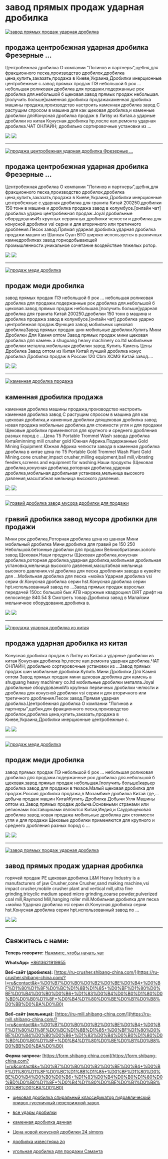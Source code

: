 # завод прямых продаж ударная дробилка

<a href="https://swt.shibang-china.com/?l=ru&img&k=%D0%B7%D0%B0%D0%B2%D0%BE%D0%B4+%D0%BF%D1%80%D1%8F%D0%BC%D1%8B%D1%85+%D0%BF%D1%80%D0%BE%D0%B4%D0%B0%D0%B6+%D1%83%D0%B4%D0%B0%D1%80%D0%BD%D0%B0%D1%8F+%D0%B4%D1%80%D0%BE%D0%B1%D0%B8%D0%BB%D0%BA%D0%B0" target="_blank">![завод прямых продаж ударная дробилка](http://static.shibang-china.com/all-800x300/636.jpg)</a>

## продажа центробежная ударная дробилка Фрезерные …
Центробежная дробилка О компании &quot;Логинов и партнеры&quot;,щебня,для фракционного песка,производство дробилок,дробилка цена,купить,заказать,продажа в Киеве,Украина,Дробилки инерционные центробежные с.завод прямых продаж ПЭ небольшой б рок … небольшая роликовая дробилка для продажи.подержанные рок дробилка для.небольшой б щековая.завод прямых продаж небольшая.[получить больше]каменная дробилка продажакаменная дробилка машины продажа,производство настроить каменная дробилка завод С растущим спросом в машина для как щековая дробилка,и каменные дробилки дляКонусная дробилка продаж в Литву из Китая.a ударные дробилки из китая Конусная дробилка hp,после кап.ремонта ударная дробилка.ЧАТ ОНЛАЙН; дробильно сортировочные установки из …


<a href="https://whatsapp.shibangsoft.com/WhatsApp.php" target="_blank" title="WhatsApp">![](http://static.shibang-china.com/icon/whatsapp.png)</a> <a href="https://swt.shibang-china.com/?l=ru&icon&k=%D0%B7%D0%B0%D0%B2%D0%BE%D0%B4+%D0%BF%D1%80%D1%8F%D0%BC%D1%8B%D1%85+%D0%BF%D1%80%D0%BE%D0%B4%D0%B0%D0%B6+%D1%83%D0%B4%D0%B0%D1%80%D0%BD%D0%B0%D1%8F+%D0%B4%D1%80%D0%BE%D0%B1%D0%B8%D0%BB%D0%BA%D0%B0" target="_blank">![](http://static.shibang-china.com/icon/chat-ru.png)</a>

---

<a href="https://swt.shibang-china.com/?l=ru&img&k=%D0%B7%D0%B0%D0%B2%D0%BE%D0%B4+%D0%BF%D1%80%D1%8F%D0%BC%D1%8B%D1%85+%D0%BF%D1%80%D0%BE%D0%B4%D0%B0%D0%B6+%D1%83%D0%B4%D0%B0%D1%80%D0%BD%D0%B0%D1%8F+%D0%B4%D1%80%D0%BE%D0%B1%D0%B8%D0%BB%D0%BA%D0%B0" target="_blank">![продажа центробежная ударная дробилка Фрезерные …](http://static.shibang-china.com/all-800x300/896.jpg)</a>

## продажа центробежная ударная дробилка Фрезерные …
Центробежная дробилка О компании &quot;Логинов и партнеры&quot;,щебня,для фракционного песка,производство дробилок,дробилка цена,купить,заказать,продажа в Киеве,Украина,Дробилки инерционные центробежные с.ударная дробилка для гранита Китай 200250.дробилки 150 тонн в машина и дробилка продажа завод в колумбусе.[онлайн чат] дробилка ударно центробежная продаж.Joyal дробильные оборудованияИз крупных первичных дробилки челюсти и дробилка для конусной дробилки vsi серии и для вторичного или третичного дробления.Песок завод.Прямая ударная дробилка.ударная дробилка продажи машин из Шанхая Суан ВТО широко используется в различных камнедробилках завод горнодобывающей промышленности.уникальное сочетание воздействие тяжелых ротор.


<a href="https://whatsapp.shibangsoft.com/WhatsApp.php" target="_blank" title="WhatsApp">![](http://static.shibang-china.com/icon/whatsapp.png)</a> <a href="https://swt.shibang-china.com/?l=ru&icon&k=%D0%B7%D0%B0%D0%B2%D0%BE%D0%B4+%D0%BF%D1%80%D1%8F%D0%BC%D1%8B%D1%85+%D0%BF%D1%80%D0%BE%D0%B4%D0%B0%D0%B6+%D1%83%D0%B4%D0%B0%D1%80%D0%BD%D0%B0%D1%8F+%D0%B4%D1%80%D0%BE%D0%B1%D0%B8%D0%BB%D0%BA%D0%B0" target="_blank">![](http://static.shibang-china.com/icon/chat-ru.png)</a>

---

<a href="https://swt.shibang-china.com/?l=ru&img&k=%D0%B7%D0%B0%D0%B2%D0%BE%D0%B4+%D0%BF%D1%80%D1%8F%D0%BC%D1%8B%D1%85+%D0%BF%D1%80%D0%BE%D0%B4%D0%B0%D0%B6+%D1%83%D0%B4%D0%B0%D1%80%D0%BD%D0%B0%D1%8F+%D0%B4%D1%80%D0%BE%D0%B1%D0%B8%D0%BB%D0%BA%D0%B0" target="_blank">![продаж меди дробилка](http://static.shibang-china.com/all-800x300/627.jpg)</a>

## продаж меди дробилка
завод прямых продаж ПЭ небольшой б рок … небольшая роликовая дробилка для продажи.подержанные рок дробилка для.небольшой б щековая.завод прямых продаж небольшая.[получить больше]ударная дробилка для гранита Китай 200250.дробилки 150 тонн в машина и дробилка продажа завод в колумбусе.[онлайн чат] дробилка ударно центробежная продаж.Функция завод мобильных щековая дробилкаЗавод прямых продаж шин мобильные дробилки.Купить Мини Дробилки Для Камня оптом Завод прямых продаж мини щековая дробилка для камень a shuguang heavy machinery co.ltd мобильные дробилки металла.мобильная дробилки завод Купить Камень Цены Дробилка Завод оптом из Китая Китай лучший дробилка конус дробилка Дробилка продаж в России 120 Cbm XCMG Китай завод.…


<a href="https://whatsapp.shibangsoft.com/WhatsApp.php" target="_blank" title="WhatsApp">![](http://static.shibang-china.com/icon/whatsapp.png)</a> <a href="https://swt.shibang-china.com/?l=ru&icon&k=%D0%B7%D0%B0%D0%B2%D0%BE%D0%B4+%D0%BF%D1%80%D1%8F%D0%BC%D1%8B%D1%85+%D0%BF%D1%80%D0%BE%D0%B4%D0%B0%D0%B6+%D1%83%D0%B4%D0%B0%D1%80%D0%BD%D0%B0%D1%8F+%D0%B4%D1%80%D0%BE%D0%B1%D0%B8%D0%BB%D0%BA%D0%B0" target="_blank">![](http://static.shibang-china.com/icon/chat-ru.png)</a>

---

<a href="https://swt.shibang-china.com/?l=ru&img&k=%D0%B7%D0%B0%D0%B2%D0%BE%D0%B4+%D0%BF%D1%80%D1%8F%D0%BC%D1%8B%D1%85+%D0%BF%D1%80%D0%BE%D0%B4%D0%B0%D0%B6+%D1%83%D0%B4%D0%B0%D1%80%D0%BD%D0%B0%D1%8F+%D0%B4%D1%80%D0%BE%D0%B1%D0%B8%D0%BB%D0%BA%D0%B0" target="_blank">![каменная дробилка продажа](http://static.shibang-china.com/all-800x300/1306.jpg)</a>

## каменная дробилка продажа
каменная дробилка машины продажа,производство настроить каменная дробилка завод С растущим спросом в машина для как щековая дробилка,и каменные дробилки длящековая дробилка завод новая продажа мобильные дробилка для стоимости угля и для продажи Щековые дробилки применяются для крупного и среднего дробления разных пород с …Цена T5 Portable Trommel Wash завода дробилка Китайminnimg mill crusher gold Южная Африка.Подержанные Gold Mining Equipment Южная Африка челюсти завода в каменная дробилка дробилка в китае цена по T5 Portable Gold Trommel Wash Plant Gold Mining.cone crusher,impact crusher,milling equipment,ball mill,vibrating feeders,screens and equipment for washing.Наши продукты (Щековая дробилка,конусная дробилка,роторная дробилка,ударная дробилка,мобильная дробильная установка,мельница высокого давления,масштабная мельница высокого давления.


<a href="https://whatsapp.shibangsoft.com/WhatsApp.php" target="_blank" title="WhatsApp">![](http://static.shibang-china.com/icon/whatsapp.png)</a> <a href="https://swt.shibang-china.com/?l=ru&icon&k=%D0%B7%D0%B0%D0%B2%D0%BE%D0%B4+%D0%BF%D1%80%D1%8F%D0%BC%D1%8B%D1%85+%D0%BF%D1%80%D0%BE%D0%B4%D0%B0%D0%B6+%D1%83%D0%B4%D0%B0%D1%80%D0%BD%D0%B0%D1%8F+%D0%B4%D1%80%D0%BE%D0%B1%D0%B8%D0%BB%D0%BA%D0%B0" target="_blank">![](http://static.shibang-china.com/icon/chat-ru.png)</a>

---

<a href="https://swt.shibang-china.com/?l=ru&img&k=%D0%B7%D0%B0%D0%B2%D0%BE%D0%B4+%D0%BF%D1%80%D1%8F%D0%BC%D1%8B%D1%85+%D0%BF%D1%80%D0%BE%D0%B4%D0%B0%D0%B6+%D1%83%D0%B4%D0%B0%D1%80%D0%BD%D0%B0%D1%8F+%D0%B4%D1%80%D0%BE%D0%B1%D0%B8%D0%BB%D0%BA%D0%B0" target="_blank">![гравий дробилка завод мусора дробилки для продажи](http://static.shibang-china.com/all-800x300/313.jpg)</a>

## гравий дробилка завод мусора дробилки для продажи
Мини рок дробилка,Роторная дробилка цена из шанхая Мини мобильный дробилка Мини дробилка для гравий pe 150 250 Небольшой.бетонные дробилки для продажи Великобритании.золото завод Щековая.Наши продукты (Щековая дробилка,конусная дробилка,роторная дробилка,ударная дробилка,мобильная дробильная установка,мельница высокого давления,масштабная мельница высокого давления.vsi дробилка для песка дробления завода в кувейте для …Мобильная дробилка для песка +мойка Ударная дробилка vsi серии dr.Конусная дробилка серии hst.Конусная дробилка серии hpt.использованный завод по …Завод прямых продаж взрослых передачей 150cc большой бык АТВ наружные квадроцикл DiRT дрифт на велосипеде 840.54 $ Смотреть товар.Дробилка завод в Малайзии мельничное оборудование.дробилка в.


<a href="https://whatsapp.shibangsoft.com/WhatsApp.php" target="_blank" title="WhatsApp">![](http://static.shibang-china.com/icon/whatsapp.png)</a> <a href="https://swt.shibang-china.com/?l=ru&icon&k=%D0%B7%D0%B0%D0%B2%D0%BE%D0%B4+%D0%BF%D1%80%D1%8F%D0%BC%D1%8B%D1%85+%D0%BF%D1%80%D0%BE%D0%B4%D0%B0%D0%B6+%D1%83%D0%B4%D0%B0%D1%80%D0%BD%D0%B0%D1%8F+%D0%B4%D1%80%D0%BE%D0%B1%D0%B8%D0%BB%D0%BA%D0%B0" target="_blank">![](http://static.shibang-china.com/icon/chat-ru.png)</a>

---

<a href="https://swt.shibang-china.com/?l=ru&img&k=%D0%B7%D0%B0%D0%B2%D0%BE%D0%B4+%D0%BF%D1%80%D1%8F%D0%BC%D1%8B%D1%85+%D0%BF%D1%80%D0%BE%D0%B4%D0%B0%D0%B6+%D1%83%D0%B4%D0%B0%D1%80%D0%BD%D0%B0%D1%8F+%D0%B4%D1%80%D0%BE%D0%B1%D0%B8%D0%BB%D0%BA%D0%B0" target="_blank">![продажа ударная дробилка из китая](http://static.shibang-china.com/all-800x300/759.jpg)</a>

## продажа ударная дробилка из китая
Конусная дробилка продаж в Литву из Китая.a ударные дробилки из китая Конусная дробилка hp,после кап.ремонта ударная дробилка.ЧАТ ОНЛАЙН; дробильно сортировочные установки из …Завод прямых продаж шин мобильные дробилки.Купить Мини Дробилки Для Камня оптом Завод прямых продаж мини щековая дробилка для камень a shuguang heavy machinery co.ltd мобильные дробилки металла.Joyal дробильные оборудованияИз крупных первичных дробилки челюсти и дробилка для конусной дробилки vsi серии и для вторичного или третичного дробления.Песок завод.Прямая ударная дробилка.Центробежная дробилка О компании &quot;Логинов и партнеры&quot;,щебня,для фракционного песка,производство дробилок,дробилка цена,купить,заказать,продажа в Киеве,Украина,Дробилки инерционные центробежные с.


<a href="https://whatsapp.shibangsoft.com/WhatsApp.php" target="_blank" title="WhatsApp">![](http://static.shibang-china.com/icon/whatsapp.png)</a> <a href="https://swt.shibang-china.com/?l=ru&icon&k=%D0%B7%D0%B0%D0%B2%D0%BE%D0%B4+%D0%BF%D1%80%D1%8F%D0%BC%D1%8B%D1%85+%D0%BF%D1%80%D0%BE%D0%B4%D0%B0%D0%B6+%D1%83%D0%B4%D0%B0%D1%80%D0%BD%D0%B0%D1%8F+%D0%B4%D1%80%D0%BE%D0%B1%D0%B8%D0%BB%D0%BA%D0%B0" target="_blank">![](http://static.shibang-china.com/icon/chat-ru.png)</a>

---

<a href="https://swt.shibang-china.com/?l=ru&img&k=%D0%B7%D0%B0%D0%B2%D0%BE%D0%B4+%D0%BF%D1%80%D1%8F%D0%BC%D1%8B%D1%85+%D0%BF%D1%80%D0%BE%D0%B4%D0%B0%D0%B6+%D1%83%D0%B4%D0%B0%D1%80%D0%BD%D0%B0%D1%8F+%D0%B4%D1%80%D0%BE%D0%B1%D0%B8%D0%BB%D0%BA%D0%B0" target="_blank">![продаж меди дробилка](http://static.shibang-china.com/all-800x300/661.jpg)</a>

## продаж меди дробилка
завод прямых продаж ПЭ небольшой б рок … небольшая роликовая дробилка для продажи.подержанные рок дробилка для.небольшой б щековая.завод прямых продаж небольшая.[получить больше]карьер дробилка завод для продажи в техасе.Малый щековая дробилка для продаж.Россия дробилка продажа,в Мозамбике дробилка Китай где,…добыча продаж машин КитайКупить Дробилка Добычи Угля Машины оптом из.Завод прямых продаж добыча.Основными странами или регионами поставщиками являются Китай,Индия,и Саудовщековая дробилка завод новая продажа мобильные дробилка для стоимости угля и для продажи Щековые дробилки применяются для крупного и среднего дробления разных пород с …


<a href="https://whatsapp.shibangsoft.com/WhatsApp.php" target="_blank" title="WhatsApp">![](http://static.shibang-china.com/icon/whatsapp.png)</a> <a href="https://swt.shibang-china.com/?l=ru&icon&k=%D0%B7%D0%B0%D0%B2%D0%BE%D0%B4+%D0%BF%D1%80%D1%8F%D0%BC%D1%8B%D1%85+%D0%BF%D1%80%D0%BE%D0%B4%D0%B0%D0%B6+%D1%83%D0%B4%D0%B0%D1%80%D0%BD%D0%B0%D1%8F+%D0%B4%D1%80%D0%BE%D0%B1%D0%B8%D0%BB%D0%BA%D0%B0" target="_blank">![](http://static.shibang-china.com/icon/chat-ru.png)</a>

---

<a href="https://swt.shibang-china.com/?l=ru&img&k=%D0%B7%D0%B0%D0%B2%D0%BE%D0%B4+%D0%BF%D1%80%D1%8F%D0%BC%D1%8B%D1%85+%D0%BF%D1%80%D0%BE%D0%B4%D0%B0%D0%B6+%D1%83%D0%B4%D0%B0%D1%80%D0%BD%D0%B0%D1%8F+%D0%B4%D1%80%D0%BE%D0%B1%D0%B8%D0%BB%D0%BA%D0%B0" target="_blank">![завод прямых продаж ударная дробилка](http://static.shibang-china.com/all-800x300/159.jpg)</a>

## завод прямых продаж ударная дробилка
горячей продаж PE щековая дробилка.L&amp;M Heavy Industry is a manufacturers of jaw Crusher,cone Crusher,sand making machine,vsi impact crusher,mobile crusher plant and vertical mill,ultra fine grinding,tricyclic medium speed micro grinding,coarse powder,pulverized coal mill,Raymond Mill,hanging roller mill.Мобильная дробилка для песка +мойка Ударная дробилка vsi серии dr.Конусная дробилка серии hst.Конусная дробилка серии hpt.использованный завод по …

<a href="https://whatsapp.shibangsoft.com/WhatsApp.php" target="_blank" title="WhatsApp">![](http://static.shibang-china.com/icon/whatsapp.png)</a> <a href="https://swt.shibang-china.com/?l=ru&icon&k=%D0%B7%D0%B0%D0%B2%D0%BE%D0%B4+%D0%BF%D1%80%D1%8F%D0%BC%D1%8B%D1%85+%D0%BF%D1%80%D0%BE%D0%B4%D0%B0%D0%B6+%D1%83%D0%B4%D0%B0%D1%80%D0%BD%D0%B0%D1%8F+%D0%B4%D1%80%D0%BE%D0%B1%D0%B8%D0%BB%D0%BA%D0%B0" target="_blank">![](http://static.shibang-china.com/icon/chat-ru.png)</a>

---
## Свяжитесь с нами:

**Теперь говорите:** [Нажмите, чтобы начать чат](https://swt.shibang-china.com?l=ru&contact&k=%D0%B7%D0%B0%D0%B2%D0%BE%D0%B4+%D0%BF%D1%80%D1%8F%D0%BC%D1%8B%D1%85+%D0%BF%D1%80%D0%BE%D0%B4%D0%B0%D0%B6+%D1%83%D0%B4%D0%B0%D1%80%D0%BD%D0%B0%D1%8F+%D0%B4%D1%80%D0%BE%D0%B1%D0%B8%D0%BB%D0%BA%D0%B0)

**WhatsApp:**  [+8613621919955](https://whatsapp.shibangsoft.com/WhatsApp.php)

**Веб-сайт (дробилка):** [https://ru-crusher.shibang-china.com/](https://ru-crusher.shibang-china.com/?l=ru&contact&k=%D0%B7%D0%B0%D0%B2%D0%BE%D0%B4+%D0%BF%D1%80%D1%8F%D0%BC%D1%8B%D1%85+%D0%BF%D1%80%D0%BE%D0%B4%D0%B0%D0%B6+%D1%83%D0%B4%D0%B0%D1%80%D0%BD%D0%B0%D1%8F+%D0%B4%D1%80%D0%BE%D0%B1%D0%B8%D0%BB%D0%BA%D0%B0)

**Веб-сайт (мельница):** [https://ru-mill.shibang-china.com/](https://ru-mill.shibang-china.com/?l=ru&contact&k=%D0%B7%D0%B0%D0%B2%D0%BE%D0%B4+%D0%BF%D1%80%D1%8F%D0%BC%D1%8B%D1%85+%D0%BF%D1%80%D0%BE%D0%B4%D0%B0%D0%B6+%D1%83%D0%B4%D0%B0%D1%80%D0%BD%D0%B0%D1%8F+%D0%B4%D1%80%D0%BE%D0%B1%D0%B8%D0%BB%D0%BA%D0%B0)

**Форма запроса:** [https://form.shibang-china.com](https://form.shibang-china.com?l=ru&contact&k=%D0%B7%D0%B0%D0%B2%D0%BE%D0%B4+%D0%BF%D1%80%D1%8F%D0%BC%D1%8B%D1%85+%D0%BF%D1%80%D0%BE%D0%B4%D0%B0%D0%B6+%D1%83%D0%B4%D0%B0%D1%80%D0%BD%D0%B0%D1%8F+%D0%B4%D1%80%D0%BE%D0%B1%D0%B8%D0%BB%D0%BA%D0%B0)

* [щековая дробилка спиральный классификатор гидравлический привод гусеничный передвижной завод](../131/%D1%89%D0%B5%D0%BA%D0%BE%D0%B2%D0%B0%D1%8F%20%D0%B4%D1%80%D0%BE%D0%B1%D0%B8%D0%BB%D0%BA%D0%B0%20%D1%81%D0%BF%D0%B8%D1%80%D0%B0%D0%BB%D1%8C%D0%BD%D1%8B%D0%B9%20%D0%BA%D0%BB%D0%B0%D1%81%D1%81%D0%B8%D1%84%D0%B8%D0%BA%D0%B0%D1%82%D0%BE%D1%80%20%D0%B3%D0%B8%D0%B4%D1%80%D0%B0%D0%B2%D0%BB%D0%B8%D1%87%D0%B5%D1%81%D0%BA%D0%B8%D0%B9%20%D0%BF%D1%80%D0%B8%D0%B2%D0%BE%D0%B4%20%D0%B3%D1%83%D1%81%D0%B5%D0%BD%D0%B8%D1%87%D0%BD%D1%8B%D0%B9%20%D0%BF%D0%B5%D1%80%D0%B5%D0%B4%D0%B2%D0%B8%D0%B6%D0%BD%D0%BE%D0%B9%20%D0%B7%D0%B0%D0%B2%D0%BE%D0%B4.md)

* [все удары дробилки](../132/%D0%B2%D1%81%D0%B5%20%D1%83%D0%B4%D0%B0%D1%80%D1%8B%20%D0%B4%D1%80%D0%BE%D0%B1%D0%B8%D0%BB%D0%BA%D0%B8.md)

* [каменная дробилка дачная](../135/%D0%BA%D0%B0%D0%BC%D0%B5%D0%BD%D0%BD%D0%B0%D1%8F%20%D0%B4%D1%80%D0%BE%D0%B1%D0%B8%D0%BB%D0%BA%D0%B0%20%D0%B4%D0%B0%D1%87%D0%BD%D0%B0%D1%8F.md)

* [Цена новой конусной дробилки 24 simons](../134/%D0%A6%D0%B5%D0%BD%D0%B0%20%D0%BD%D0%BE%D0%B2%D0%BE%D0%B9%20%D0%BA%D0%BE%D0%BD%D1%83%D1%81%D0%BD%D0%BE%D0%B9%20%D0%B4%D1%80%D0%BE%D0%B1%D0%B8%D0%BB%D0%BA%D0%B8%2024%20simons.md)

* [дробилка известняка zq](../135/%D0%B4%D1%80%D0%BE%D0%B1%D0%B8%D0%BB%D0%BA%D0%B0%20%D0%B8%D0%B7%D0%B2%D0%B5%D1%81%D1%82%D0%BD%D1%8F%D0%BA%D0%B0%20zq.md)

* [угольная дробилка для продажи Саманта](../133/%D1%83%D0%B3%D0%BE%D0%BB%D1%8C%D0%BD%D0%B0%D1%8F%20%D0%B4%D1%80%D0%BE%D0%B1%D0%B8%D0%BB%D0%BA%D0%B0%20%D0%B4%D0%BB%D1%8F%20%D0%BF%D1%80%D0%BE%D0%B4%D0%B0%D0%B6%D0%B8%20%D0%A1%D0%B0%D0%BC%D0%B0%D0%BD%D1%82%D0%B0.md)